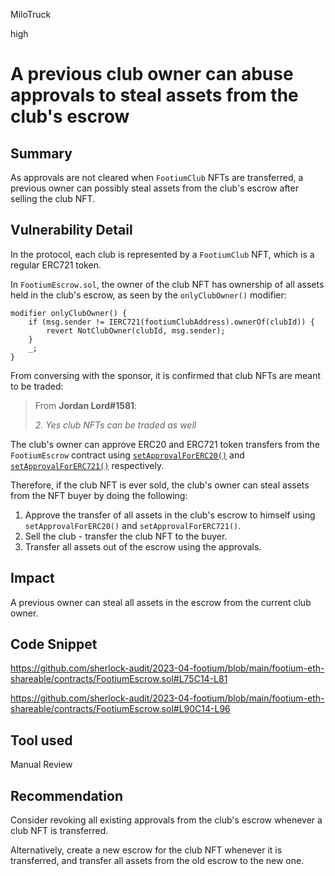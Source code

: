 MiloTruck

high

# A previous club owner can abuse approvals to steal assets from the club's escrow

## Summary

As approvals are not cleared when `FootiumClub` NFTs are transferred, a previous owner can possibly steal assets from the club's escrow after selling the club NFT.

## Vulnerability Detail

In the protocol, each club is represented by a `FootiumClub` NFT, which is a regular ERC721 token. 

In `FootiumEscrow.sol`, the owner of the club NFT has ownership of all assets held in the club's escrow, as seen by the `onlyClubOwner()` modifier:

```solidity
modifier onlyClubOwner() {
    if (msg.sender != IERC721(footiumClubAddress).ownerOf(clubId)) {
        revert NotClubOwner(clubId, msg.sender);
    }
    _;
}
```

From conversing with the sponsor, it is confirmed that club NFTs are meant to be traded:
> From **Jordan Lord#1581**:  
> 
> _2. Yes club NFTs can be traded as well_

The club's owner can approve ERC20 and ERC721 token transfers from the `FootiumEscrow` contract using [`setApprovalForERC20()`](https://github.com/sherlock-audit/2023-04-footium/blob/main/footium-eth-shareable/contracts/FootiumEscrow.sol#L75C14-L81) and [`setApprovalForERC721()`](https://github.com/sherlock-audit/2023-04-footium/blob/main/footium-eth-shareable/contracts/FootiumEscrow.sol#L90C14-L96) respectively. 

Therefore, if the club NFT is ever sold, the club's owner can steal assets from the NFT buyer by doing the following:
1. Approve the transfer of all assets in the club's escrow to himself using `setApprovalForERC20()` and `setApprovalForERC721()`.
2. Sell the club - transfer the club NFT to the buyer.
3. Transfer all assets out of the escrow using the approvals.

## Impact

A previous owner can steal all assets in the escrow from the current club owner.

## Code Snippet

https://github.com/sherlock-audit/2023-04-footium/blob/main/footium-eth-shareable/contracts/FootiumEscrow.sol#L75C14-L81

https://github.com/sherlock-audit/2023-04-footium/blob/main/footium-eth-shareable/contracts/FootiumEscrow.sol#L90C14-L96

## Tool used

Manual Review

## Recommendation

Consider revoking all existing approvals from the club's escrow whenever a club NFT is transferred. 

Alternatively, create a new escrow for the club NFT whenever it is transferred, and transfer all assets from the old escrow to the new one. 